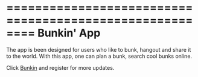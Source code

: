 ========================================================
Bunkin' App
========================================================

The app is been designed for users who like to bunk, hangout and share it to the world.
With this app, one can plan a bunk, search cool bunks online.


Click [Bunkin](http://www.bunkin.co) and register for more updates.
